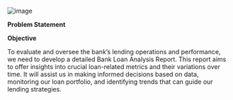 
![image](https://github.com/user-attachments/assets/73907dde-e2f6-4e9c-8965-e21bc80c7849)




**Problem Statement**

**Objective**

To evaluate and oversee the bank’s lending operations and performance, we need to develop a detailed Bank Loan Analysis Report. This report aims to offer insights into crucial loan-related metrics and their variations over time. It will assist us in making informed decisions based on data, monitoring our loan portfolio, and identifying trends that can guide our lending strategies.

  
